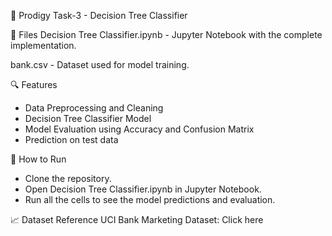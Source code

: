 🤖 Prodigy Task-3 - Decision Tree Classifier

📂 Files
Decision Tree Classifier.ipynb - Jupyter Notebook with the complete implementation.

bank.csv - Dataset used for model training.

🔍 Features
- Data Preprocessing and Cleaning
- Decision Tree Classifier Model
- Model Evaluation using Accuracy and Confusion Matrix
- Prediction on test data

🚀 How to Run
- Clone the repository.
- Open Decision Tree Classifier.ipynb in Jupyter Notebook.
- Run all the cells to see the model predictions and evaluation.

📈 Dataset Reference
UCI Bank Marketing Dataset: Click here
